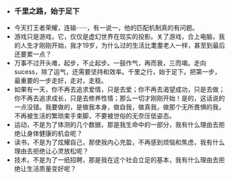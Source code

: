- ### 千里之路，始于足下
- 今天打王者荣耀，连输······，有一说一，他的匹配机制真的有问题。
- 游戏只是游戏，它，仅仅是虚幻世界在现实的投影。关了游戏，合上电脑，我的人生才刚刚开始，我才19岁，为什么过的生活比耄耋老人一样，甚至到最后还要累一点？
- 万事不过开头难，起步，不止起步。一鼓作气，再而衰，三而竭。走向sucess，除了运气，还需要坚持和效率。千里之行，始于足下。把第一步，最重要的一步走好，走对，走稳。
- 如果有一天，你不再去追求爱情，只是去爱；你不再去渴望成功，只是去做；你不再去追求成长，只是去修养性情；那么一切才刚刚开始！是的，这话说的一点没错。我要做的，是做我本身，做自我，做真我，做那个无所畏惧的我，不再被生活的繁琐束手束脚，不要被世俗的无奈压低姿态。
- 运动，不是为了体测的几个数据，那是我生命中的一部分，我有什么理由去拒绝让身体健康的机会呢？
- 读书，不是为了炫耀自己，那使我内心充盈，不再感到烦恼和焦虑，我有什么理由去拒绝让心灵放松呢？
- 技术，不是为了一纸招聘，那是我在这个社会立足的基本，我有什么理由去拒绝让生活质量变好呢？